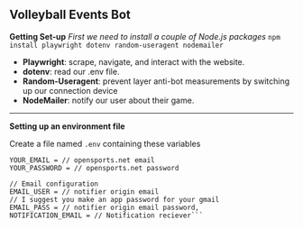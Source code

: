 
**Volleyball Events Bot**
-
**Getting Set-up**
*First we need to install a couple of Node.js packages*
`npm install playwright dotenv random-useragent nodemailer`

- **Playwright**: scrape, navigate, and interact with the website.
- **dotenv**: read our .env file.
- **Random-Useragent**: prevent layer anti-bot measurements by switching up our connection device
- **NodeMailer**: notify our user about their game.

---
**Setting up an environment file**

Create a file named `.env` containing these variables
```// Login configuration
YOUR_EMAIL = // opensports.net email
YOUR_PASSWORD = // opensports.net password

// Email configuration
EMAIL_USER = // notifier origin email
// I suggest you make an app password for your gmail
EMAIL_PASS = // notifier origin email password, 
NOTIFICATION_EMAIL = // Notification reciever```